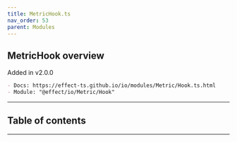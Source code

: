 ```yaml
---
title: MetricHook.ts
nav_order: 53
parent: Modules
---
```


## MetricHook overview

Added in v2.0.0

```md
- Docs: https://effect-ts.github.io/io/modules/Metric/Hook.ts.html
- Module: "@effect/io/Metric/Hook"
```

---

<h2 class="text-delta">Table of contents</h2>

---
